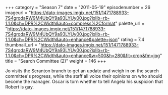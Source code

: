 +++
category = "Season 7"
date = "2011-05-19"
episodenumber = 26
imageurl = "https://dato-images.imgix.net/151/1471788933-7S4grodaRW9M4UbQY9a93LYUy00.jpg?ixlib=rb-1.1.0&ch=DPR%2CWidth&auto=compress%2Cformat"
palette_url = "https://dato-images.imgix.net/151/1471788933-7S4grodaRW9M4UbQY9a93LYUy00.jpg?ixlib=rb-1.1.0&ch=DPR%2CWidth&auto=enhance&palette=json"
rating = 7.4
thumbnail_url = "https://dato-images.imgix.net/151/1471788933-7S4grodaRW9M4UbQY9a93LYUy00.jpg?ixlib=rb-1.1.0&ch=DPR%2CWidth&auto=enhance&w=500&h=280&fit=crop&fm=jpg"
title = "Search Committee (2)"
weight = 146
+++

Jo visits the Scranton branch to get an update and weigh in on the search committee's progress, while the staff all voice their opinions on who should become the manager. Oscar is torn whether to tell Angela his suspicion that Robert is gay.